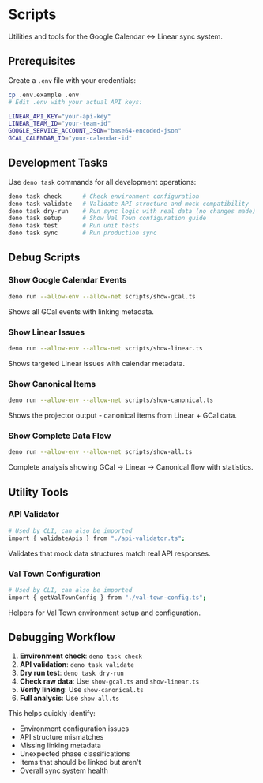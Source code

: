 # Scripts

Utilities and tools for the Google Calendar ↔ Linear sync system.

## Prerequisites

Create a `.env` file with your credentials:

```bash
cp .env.example .env
# Edit .env with your actual API keys:

LINEAR_API_KEY="your-api-key"
LINEAR_TEAM_ID="your-team-id"
GOOGLE_SERVICE_ACCOUNT_JSON="base64-encoded-json"
GCAL_CALENDAR_ID="your-calendar-id"
```

## Development Tasks

Use `deno task` commands for all development operations:

```bash
deno task check      # Check environment configuration
deno task validate   # Validate API structure and mock compatibility
deno task dry-run    # Run sync logic with real data (no changes made)
deno task setup      # Show Val Town configuration guide
deno task test       # Run unit tests
deno task sync       # Run production sync
```

## Debug Scripts

### Show Google Calendar Events

```bash
deno run --allow-env --allow-net scripts/show-gcal.ts
```

Shows all GCal events with linking metadata.

### Show Linear Issues

```bash
deno run --allow-env --allow-net scripts/show-linear.ts
```

Shows targeted Linear issues with calendar metadata.

### Show Canonical Items

```bash
deno run --allow-env --allow-net scripts/show-canonical.ts
```

Shows the projector output - canonical items from Linear + GCal data.

### Show Complete Data Flow

```bash
deno run --allow-env --allow-net scripts/show-all.ts
```

Complete analysis showing GCal → Linear → Canonical flow with statistics.

## Utility Tools

### API Validator

```bash
# Used by CLI, can also be imported
import { validateApis } from "./api-validator.ts";
```

Validates that mock data structures match real API responses.

### Val Town Configuration

```bash
# Used by CLI, can also be imported
import { getValTownConfig } from "./val-town-config.ts";
```

Helpers for Val Town environment setup and configuration.

## Debugging Workflow

1. **Environment check**: `deno task check`
2. **API validation**: `deno task validate`
3. **Dry run test**: `deno task dry-run`
4. **Check raw data**: Use `show-gcal.ts` and `show-linear.ts`
5. **Verify linking**: Use `show-canonical.ts`
6. **Full analysis**: Use `show-all.ts`

This helps quickly identify:

- Environment configuration issues
- API structure mismatches
- Missing linking metadata
- Unexpected phase classifications
- Items that should be linked but aren't
- Overall sync system health
